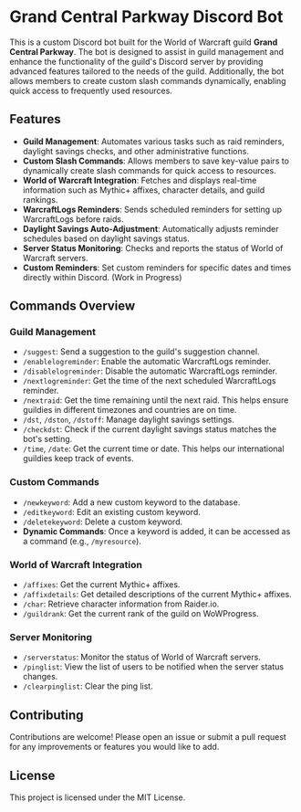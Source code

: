 # Grand Central Parkway Discord Bot

This is a custom Discord bot built for the World of Warcraft guild **Grand Central Parkway**. The bot is designed to assist in guild management and enhance the functionality of the guild's Discord server by providing advanced features tailored to the needs of the guild. Additionally, the bot allows members to create custom slash commands dynamically, enabling quick access to frequently used resources.

## Features

- **Guild Management**: Automates various tasks such as raid reminders, daylight savings checks, and other administrative functions.
- **Custom Slash Commands**: Allows members to save key-value pairs to dynamically create slash commands for quick access to resources.
- **World of Warcraft Integration**: Fetches and displays real-time information such as Mythic+ affixes, character details, and guild rankings.
- **WarcraftLogs Reminders**: Sends scheduled reminders for setting up WarcraftLogs before raids.
- **Daylight Savings Auto-Adjustment**: Automatically adjusts reminder schedules based on daylight savings status.
- **Server Status Monitoring**: Checks and reports the status of World of Warcraft servers.
- **Custom Reminders**: Set custom reminders for specific dates and times directly within Discord. (Work in Progress)

## Commands Overview

### Guild Management
- `/suggest`: Send a suggestion to the guild's suggestion channel.
- `/enablelogreminder`: Enable the automatic WarcraftLogs reminder.
- `/disablelogreminder`: Disable the automatic WarcraftLogs reminder.
- `/nextlogreminder`: Get the time of the next scheduled WarcraftLogs reminder.
- `/nextraid`: Get the time remaining until the next raid. This helps ensure guildies in different timezones and countries are on time.
- `/dst`, `/dston`, `/dstoff`: Manage daylight savings settings.
- `/checkdst`: Check if the current daylight savings status matches the bot's setting.
- `/time`, `/date`: Get the current time or date. This helps our international guildies keep track of events.

### Custom Commands
- `/newkeyword`: Add a new custom keyword to the database.
- `/editkeyword`: Edit an existing custom keyword.
- `/deletekeyword`: Delete a custom keyword.
- **Dynamic Commands**: Once a keyword is added, it can be accessed as a command (e.g., `/myresource`).

### World of Warcraft Integration
- `/affixes`: Get the current Mythic+ affixes.
- `/affixdetails`: Get detailed descriptions of the current Mythic+ affixes.
- `/char`: Retrieve character information from Raider.io.
- `/guildrank`: Get the current rank of the guild on WoWProgress.

### Server Monitoring
- `/serverstatus`: Monitor the status of World of Warcraft servers.
- `/pinglist`: View the list of users to be notified when the server status changes.
- `/clearpinglist`: Clear the ping list.


## Contributing

Contributions are welcome! Please open an issue or submit a pull request for any improvements or features you would like to add.

## License

This project is licensed under the MIT License.
